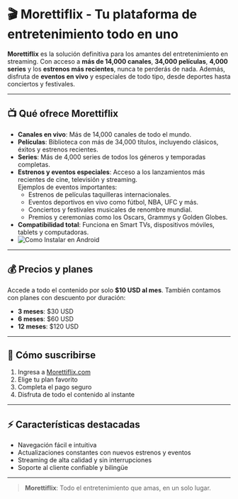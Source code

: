 # 🎬 Morettiflix - Tu plataforma de entretenimiento todo en uno

**Morettiflix** es la solución definitiva para los amantes del entretenimiento en streaming. Con acceso a **más de 14,000 canales**, **34,000 películas**, **4,000 series** y los **estrenos más recientes**, nunca te perderás de nada. Además, disfruta de **eventos en vivo** y especiales de todo tipo, desde deportes hasta conciertos y festivales.

---

## 📺 Qué ofrece Morettiflix

- **Canales en vivo**: Más de 14,000 canales de todo el mundo.
- **Películas**: Biblioteca con más de 34,000 títulos, incluyendo clásicos, éxitos y estrenos recientes.
- **Series**: Más de 4,000 series de todos los géneros y temporadas completas.
- **Estrenos y eventos especiales**: Acceso a los lanzamientos más recientes de cine, televisión y streaming.  
  Ejemplos de eventos importantes:
  - Estrenos de películas taquilleras internacionales.
  - Eventos deportivos en vivo como fútbol, NBA, UFC y más.
  - Conciertos y festivales musicales de renombre mundial.
  - Premios y ceremonias como los Oscars, Grammys y Golden Globes.
- **Compatibilidad total**: Funciona en Smart TVs, dispositivos móviles, tablets y computadoras.
- ![Como Instalar en Android](https://morettiflix.com/instalar-iptv-latino-en-android/)


---

## 💰 Precios y planes

Accede a todo el contenido por solo **$10 USD al mes**. También contamos con planes con descuento por duración:

- **3 meses**: $30 USD
- **6 meses**: $60 USD
- **12 meses**: $120 USD

---

## 🚀 Cómo suscribirse

1. Ingresa a [Morettiflix.com](https://morettiflix.com)  
2. Elige tu plan favorito  
3. Completa el pago seguro  
4. Disfruta de todo el contenido al instante  

---

## ⚡ Características destacadas

- Navegación fácil e intuitiva  
- Actualizaciones constantes con nuevos estrenos y eventos  
- Streaming de alta calidad y sin interrupciones  
- Soporte al cliente confiable y bilingüe  

---

> **Morettiflix**: Todo el entretenimiento que amas, en un solo lugar.
